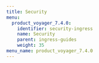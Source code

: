 ```yaml
---
title: Security
menu:
  product_voyager_7.4.0:
    identifier: security-ingress
    name: Security
    parent: ingress-guides
    weight: 35
menu_name: product_voyager_7.4.0
---
```

